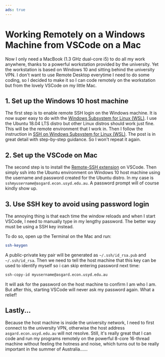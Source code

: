 ```yaml
---
ads: true
---
```


# Working Remotely on a Windows Machine from VSCode on a Mac

Now I only need a MacBook (1.3 GHz dual-core i5) to do all my work anywhere, thanks to a powerful workstation provided by the university. Yet the workstation is based on Windows 10 and sitting behind the university VPN. I don't want to use Remote Desktop everytime I need to do some coding, so I decided to make it so I can code remotely on the workstation but from the lovely VSCode on my little Mac.

## 1. Set up the Windows 10 host machine

The first step is to enable remote SSH login on the Windows machine. It is now super easy to do with the [Windows Subsystem for Linux (WSL)](https://docs.microsoft.com/en-us/windows/wsl/about). I use the Ubuntu 18.04 LTS distro but other Linux distros should work just fine. This will be the remote environment that I work in. Then I follow the instruction in [SSH on Windows Subsystem for Linux (WSL)](https://www.illuminiastudios.com/dev-diaries/ssh-on-windows-subsystem-for-linux/). The post is in great detail with step-by-step guidance. So I won't repeat it again.

## 2. Set up the VSCode on Mac

The second step is to install the [Remote-SSH extension](https://marketplace.visualstudio.com/items?itemName=ms-vscode-remote.remote-ssh) on VSCode. Then simply ssh into the Ubuntu environment on Windows 10 host machine using the username and password created for the Ubuntu distro. In my case is `ssh`*`myusername`*`@asgard.econ.usyd.edu.au`. A password prompt will of course kindly show up.

## 3. Use SSH key to avoid using password login

The annoying thing is that each time the window reloads and when I start VSCode, I need to manually type in my lengthy password. The better way must be using a SSH key instead.

To do so, open up the Terminal on the Mac and run:

```bash
ssh-keygen
```

A public-private key pair will be generated as `~/.ssh/id_rsa.pub` and `~/.ssh/id_rsa`. Then we need to tell the host machine that this key can be used to identify myself so i can skip entering password next time:

```bash
ssh-copy-id myusername@asgard.econ.usyd.edu.au
```

It will ask for the password on the host machine to confirm I am who I am. But after this, starting VSCode will never ask my password again. What a relief!

## Lastly...

Because the host machine is inside the university network, I need to first connect to the university VPN, otherwise the host address `asgard.econ.usyd.edu.au` will not resolve. Still, it's really great that I can code and run my programs remotely on the powerful 8-core 16-thread machine without feeling the hotness and noise, which turns out to be really important in the summer of Australia......
